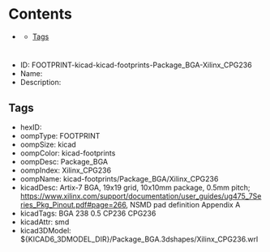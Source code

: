



Contents
========

* [](#)
	* [Tags](#tags)

# 

- ID: FOOTPRINT-kicad-kicad-footprints-Package_BGA-Xilinx_CPG236
- Name: 
- Description: 

## Tags

- hexID: 
- oompType: FOOTPRINT
- oompSize: kicad
- oompColor: kicad-footprints
- oompDesc: Package_BGA
- oompIndex: Xilinx_CPG236
- oompName: kicad-footprints/Package_BGA/Xilinx_CPG236
- kicadDesc: Artix-7 BGA, 19x19 grid, 10x10mm package, 0.5mm pitch; https://www.xilinx.com/support/documentation/user_guides/ug475_7Series_Pkg_Pinout.pdf#page=266, NSMD pad definition Appendix A
- kicadTags: BGA 238 0.5 CP236 CPG236
- kicadAttr: smd
- kicad3DModel: ${KICAD6_3DMODEL_DIR}/Package_BGA.3dshapes/Xilinx_CPG236.wrl
